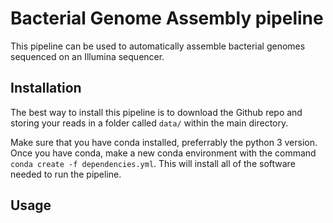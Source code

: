 # Bacterial Genome Assembly pipeline
This pipeline can be used to automatically assemble bacterial genomes sequenced on an Illumina sequencer.

## Installation
The best way to install this pipeline is to download the Github repo and storing your reads in a folder called `data/` within the main directory. 

Make sure that you have conda installed, preferrably the python 3 version. Once you have conda, make a new conda environment with the command `conda create -f dependencies.yml`. This will install all of the software needed to run the pipeline.

## Usage
